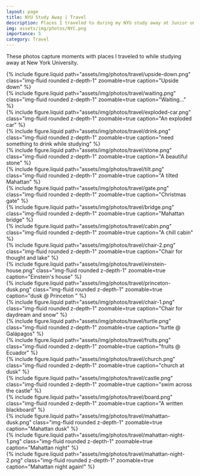 ```yaml
---
layout: page
title: NYU Study Away | Travel
description: Places I traveled to during my NYU study away at Junior undergraduate year
img: assets/img/photos/NYC.png
importance: 5
category: Travel
---
```


These photos capture moments with places I traveled to while studying away at New York University.

<div class="row mt-3">
  <div class="col-sm-4">
    {% include figure.liquid
      path="assets/img/photos/travel/upside-down.png"
      class="img-fluid rounded z-depth-1"
      zoomable=true
      caption="Upside down"
    %}
  </div>
  <div class="col-sm-4">
    {% include figure.liquid
      path="assets/img/photos/travel/waiting.png"
      class="img-fluid rounded z-depth-1"
      zoomable=true
      caption="Waiting..."
    %}
  </div>
  <div class="col-sm-4">
    {% include figure.liquid
      path="assets/img/photos/travel/exploded-car.png"
      class="img-fluid rounded z-depth-1"
      zoomable=true
      caption="An exploded car"
    %}
  </div>
</div>

<div class="row mt-3">
  <div class="col-sm-4">
    {% include figure.liquid
      path="assets/img/photos/travel/drink.png"
      class="img-fluid rounded z-depth-1"
      zoomable=true
      caption="need something to drink while studying"
    %}
  </div>
  <div class="col-sm-4">
    {% include figure.liquid
      path="assets/img/photos/travel/stone.png"
      class="img-fluid rounded z-depth-1"
      zoomable=true
      caption="A beautiful stone"
    %}
  </div>
  <div class="col-sm-4">
    {% include figure.liquid
      path="assets/img/photos/travel/tilt.png"
      class="img-fluid rounded z-depth-1"
      zoomable=true
      caption="A tilted Mahattan"
    %}
  </div>
</div>

<div class="row mt-3">
  <div class="col-sm-4">
    {% include figure.liquid
      path="assets/img/photos/travel/gate.png"
      class="img-fluid rounded z-depth-1"
      zoomable=true
      caption="Christmas gate"
    %}
  </div>
  <div class="col-sm-4">
    {% include figure.liquid
      path="assets/img/photos/travel/bridge.png"
      class="img-fluid rounded z-depth-1"
      zoomable=true
      caption="Mahattan bridge"
    %}
  </div>
  <div class="col-sm-4">
    {% include figure.liquid
      path="assets/img/photos/travel/cabin.png"
      class="img-fluid rounded z-depth-1"
      zoomable=true
      caption="A chill cabin"
    %}
  </div>
</div>

<div class="row mt-3">
  <div class="col-sm-4">
    {% include figure.liquid
      path="assets/img/photos/travel/chair-2.png"
      class="img-fluid rounded z-depth-1"
      zoomable=true
      caption="Chair for thought and lake"
    %}
  </div>
  <div class="col-sm-4">
    {% include figure.liquid
      path="assets/img/photos/travel/einstein-house.png"
      class="img-fluid rounded z-depth-1"
      zoomable=true
      caption="Einstein's house"
    %}
  </div>
  <div class="col-sm-4">
    {% include figure.liquid
      path="assets/img/photos/travel/princeton-dusk.png"
      class="img-fluid rounded z-depth-1"
      zoomable=true
      caption="dusk @ Princeton "
    %}
  </div>
</div>

<div class="row mt-3">
  <div class="col-sm-4">
    {% include figure.liquid
      path="assets/img/photos/travel/chair-1.png"
      class="img-fluid rounded z-depth-1"
      zoomable=true
      caption="Chair for daydream and snow"
    %}
  </div>
  <div class="col-sm-4">
    {% include figure.liquid
      path="assets/img/photos/travel/turtle.png"
      class="img-fluid rounded z-depth-1"
      zoomable=true
      caption="turtle @ Galápagos"
    %}
  </div>
  <div class="col-sm-4">
    {% include figure.liquid
      path="assets/img/photos/travel/fruits.png"
      class="img-fluid rounded z-depth-1"
      zoomable=true
      caption="fruits @ Ecuador"
    %}
  </div>
</div>

<div class="row mt-3">
  <div class="col-sm-4">
    {% include figure.liquid
      path="assets/img/photos/travel/church.png"
      class="img-fluid rounded z-depth-1"
      zoomable=true
      caption="church at dusk"
    %}
  </div>
  <div class="col-sm-4">
    {% include figure.liquid
      path="assets/img/photos/travel/castle.png"
      class="img-fluid rounded z-depth-1"
      zoomable=true
      caption="swim across the castle"
    %}
  </div>
  <div class="col-sm-4">
    {% include figure.liquid
      path="assets/img/photos/travel/board.png"
      class="img-fluid rounded z-depth-1"
      zoomable=true
      caption="A written blackboard"
    %}
  </div>
</div>

<div class="row mt-3">
  <div class="col-sm-4">
    {% include figure.liquid
      path="assets/img/photos/travel/mahattan-dusk.png"
      class="img-fluid rounded z-depth-1"
      zoomable=true
      caption="Mahattan dusk"
    %}
  </div>
  <div class="col-sm-4">
    {% include figure.liquid
      path="assets/img/photos/travel/mahattan-night-1.png"
      class="img-fluid rounded z-depth-1"
      zoomable=true
      caption="Mahattan night"
    %}
  </div>
  <div class="col-sm-4">
    {% include figure.liquid
      path="assets/img/photos/travel/mahattan-night-2.png"
      class="img-fluid rounded z-depth-1"
      zoomable=true
      caption="Mahattan night again!"
    %}
  </div>
</div>